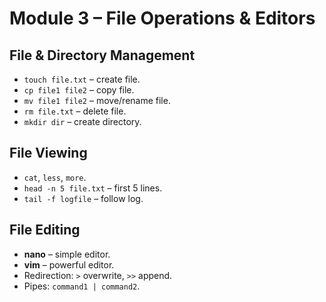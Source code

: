 # Module 3 – File Operations & Editors

## File & Directory Management
- `touch file.txt` – create file.
- `cp file1 file2` – copy file.
- `mv file1 file2` – move/rename file.
- `rm file.txt` – delete file.
- `mkdir dir` – create directory.

## File Viewing
- `cat`, `less`, `more`.
- `head -n 5 file.txt` – first 5 lines.
- `tail -f logfile` – follow log.

## File Editing
- **nano** – simple editor.
- **vim** – powerful editor.
- Redirection: `>` overwrite, `>>` append.
- Pipes: `command1 | command2`.
